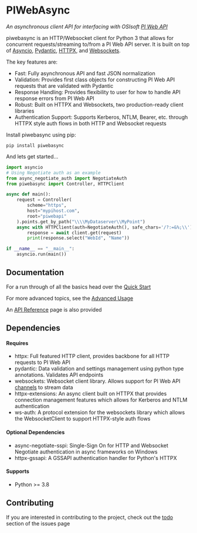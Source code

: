 # PIWebAsync

*An asynchronous client API for interfacing with OSIsoft [PI Web API](https://docs.osisoft.com/bundle/pi-web-api-reference/page/help.html)*

piwebasync is an HTTP/Websocket client for Python 3 that allows for concurrent requests/streaming to/from a PI Web API server. It is built on top of [Asyncio](https://docs.python.org/3/library/asyncio.html), [Pydantic](https://pydantic-docs.helpmanual.io/), [HTTPX](https://www.python-httpx.org/), and [Websockets](https://websockets.readthedocs.io/en/stable/index.html).

The key features are:

- Fast: Fully asynchronous API and fast JSON normalization 
- Validation: Provides first class objects for constructing PI Web API requests that are validated with Pydantic
- Response Handling: Provides flexibility to user for how to handle API response errors from PI Web API
- Robust: Built on HTTPX and Websockets, two production-ready client libraries
- Authentication Support: Supports Kerberos, NTLM, Bearer, etc. through HTTPX style auth flows in both HTTP and Websocket requests

Install piwebasync using pip:

	pip install piwebasync

And lets get started...
```python
import asyncio
# Using Negotiate auth as an example
from async_negotiate_auth import NegotiateAuth
from piwebasync import Controller, HTTPClient

async def main():
    request = Controller(
        scheme="https",
        host="mypihost.com",
        root="piwebapi"
    ).points.get_by_path("\\\\MyDataserver\\MyPoint")
    async with HTTPClient(auth=NegotiateAuth(), safe_chars='/?:=&%;\\') as client:
        response = await client.get(request)
        print(response.select("WebId", "Name"))

if __name__ == "__main__":
    asyncio.run(main())
```

## Documentation

For a run through of all the basics head over the [Quick Start](https://github.com/newvicx/piwebasync/blob/main/docs/Quick%20Start.md)

For more advanced topics, see the [Advanced Usage](https://github.com/newvicx/piwebasync/blob/main/docs/Advanced%20Usage.md)

An [API Reference](https://github.com/newvicx/piwebasync/blob/main/docs/API%20Reference.md) page is also provided

## Dependencies

#### Requires

- httpx: Full featured HTTP client, provides backbone for all HTTP requests to PI Web API
- pydantic: Data validation and settings management using python type annotations. Validates API endpoints
- websockets: Websocket client library. Allows support for PI Web API [channels](https://docs.osisoft.com/bundle/pi-web-api-reference/page/help/topics/channels.html) to stream data 
- httpx-extensions: An async client built on HTTPX that provides connection management features which allows for Kerberos and NTLM authentication
- ws-auth: A protocol extension for the websockets library which allows the WebsocketClient to support HTTPX-style auth flows

#### Optional Dependencies

- async-negotiate-sspi: Single-Sign On for HTTP and Websocket Negotiate authentication in async frameworks on Windows
- httpx-gssapi: A GSSAPI authentication handler for Python's HTTPX

#### Supports

- Python >= 3.8

## Contributing
If you are interested in contributing to the project, check out the [todo](https://github.com/newvicx/piwebasync/labels/todo) section of the issues page

